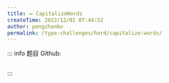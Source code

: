 ```yaml
---
title: ➖ CapitalizeWords
createTime: 2022/12/01 07:44:52
author: pengzhanbo
permalink: /type-challenges/hard/capitalize-words/
---
```


::: info 题目
Github: []()

```ts
```
:::
